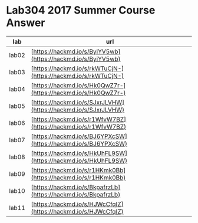 # Lab304 2017 Summer Course Answer

| lab | url |
| --- | --- |
| lab02 | [https://hackmd.io/s/ByiYV5wb](https://hackmd.io/s/ByiYV5wb) |
| lab03 | [https://hackmd.io/s/rkWTuCjN-](https://hackmd.io/s/rkWTuCjN-) |
| lab04 | [https://hackmd.io/s/Hk0QwZ7r-](https://hackmd.io/s/Hk0QwZ7r-) |
| lab05 | [https://hackmd.io/s/SJxrJLVHW](https://hackmd.io/s/SJxrJLVHW) |
| lab06 | [https://hackmd.io/s/r1WfvW7BZ](https://hackmd.io/s/r1WfvW7BZ) |
| lab07 | [https://hackmd.io/s/BJ6YPXcSW](https://hackmd.io/s/BJ6YPXcSW) |
| lab08 | [https://hackmd.io/s/HkUhFL9SW](https://hackmd.io/s/HkUhFL9SW) |
| lab09 | [https://hackmd.io/s/r1HKmk0Bb](https://hackmd.io/s/r1HKmk0Bb) |
| lab10 | [https://hackmd.io/s/BkpafrzLb](https://hackmd.io/s/BkpafrzLb) |
| lab11 | [https://hackmd.io/s/HJWcCfqIZ](https://hackmd.io/s/HJWcCfqIZ) |

